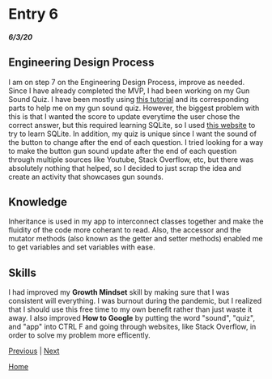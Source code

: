 # Entry 6
##### 6/3/20

## Engineering Design Process

I am on step 7 on the Engineering Design Process, improve as needed. Since I have already completed the MVP, I had been working on my Gun Sound Quiz. I have been mostly using [this tutorial](https://www.youtube.com/watch?v=PiCZQg4mhBQ) and its corresponding parts to help me on my gun sound quiz. However, the biggest problem with this is that I wanted the score to update everytime the user chose the correct answer, but this required learning SQLite, so I used [this website](https://www.sqlitetutorial.net/) to try to learn SQLite. In addition, my quiz is unique since I want the sound of the button to change after the end of each question. I tried looking for a way to make the button gun sound update after the end of each question through multiple sources like Youtube, Stack Overflow, etc, but there was absolutely nothing that helped, so I decided to just scrap the idea and create an activity that showcases gun sounds.

## Knowledge

Inheritance is used in my app to interconnect classes together and make the fluidity of the code more coherant to read. Also, the accessor and the mutator methods (also known as the getter and setter methods) enabled me to get variables and set variables with ease.

## Skills

I had improved my **Growth Mindset** skill by making sure that I was consistent will everything. I was burnout during the pandemic, but I realized that I should use this free time to my own benefit rather than just waste it away. I also improved **How to Google** by putting the word "sound", "quiz", and "app" into CTRL F and going through websites, like Stack Overflow, in order to solve my problem more efficently.

[Previous](entry05.md) | [Next](entry07.md)

[Home](../README.md)